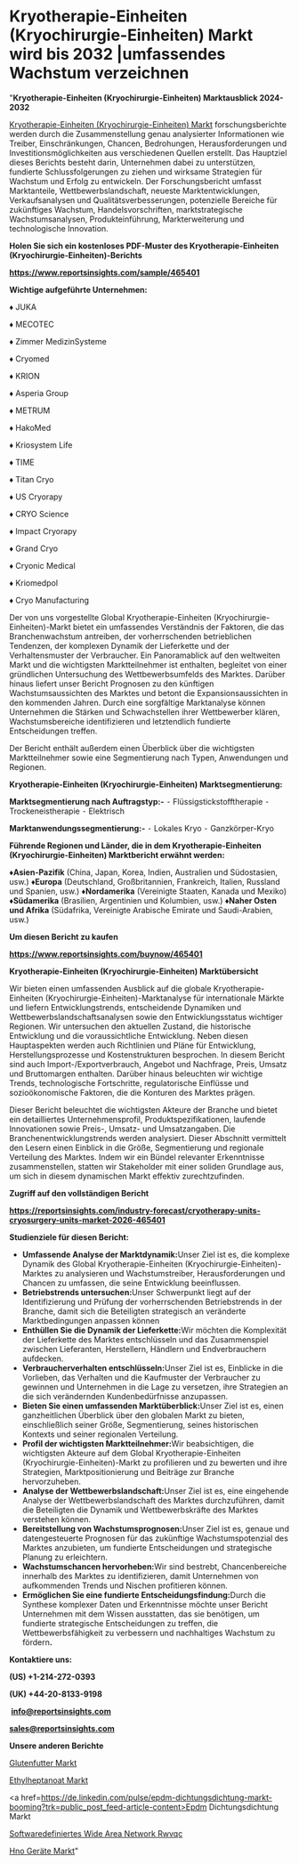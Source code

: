 # Kryotherapie-Einheiten (Kryochirurgie-Einheiten) Markt wird bis 2032 |umfassendes Wachstum verzeichnen

"<strong><b>Kryotherapie-Einheiten (Kryochirurgie-Einheiten) Marktausblick 2024-2032</b></strong>

<a href=https://www.reportsinsights.com/sample/465401>Kryotherapie-Einheiten (Kryochirurgie-Einheiten) Markt</a> forschungsberichte werden durch die Zusammenstellung genau analysierter Informationen wie Treiber, Einschränkungen, Chancen, Bedrohungen, Herausforderungen und Investitionsmöglichkeiten aus verschiedenen Quellen erstellt. Das Hauptziel dieses Berichts besteht darin, Unternehmen dabei zu unterstützen, fundierte Schlussfolgerungen zu ziehen und wirksame Strategien für Wachstum und Erfolg zu entwickeln. Der Forschungsbericht umfasst Marktanteile, Wettbewerbslandschaft, neueste Marktentwicklungen, Verkaufsanalysen und Qualitätsverbesserungen, potenzielle Bereiche für zukünftiges Wachstum, Handelsvorschriften, marktstrategische Wachstumsanalysen, Produkteinführung, Markterweiterung und technologische Innovation.

<strong><b>Holen Sie sich ein kostenloses PDF-Muster des Kryotherapie-Einheiten (Kryochirurgie-Einheiten)-Berichts</b></strong>

<a href=https://www.reportsinsights.com/sample/465401><strong><u>https://www.reportsinsights.com/sample/465401</u></strong></a>

<strong>Wichtige aufgeführte Unternehmen:</strong>

♦ JUKA

♦ MECOTEC

♦ Zimmer MedizinSysteme

♦ Cryomed

♦ KRION

♦ Asperia Group

♦ METRUM

♦ HakoMed

♦ Kriosystem Life

♦ TIME

♦ Titan Cryo

♦ US Cryorapy

♦ CRYO Science

♦ Impact Cryorapy

♦ Grand Cryo

♦ Cryonic Medical

♦ Kriomedpol

♦ Cryo Manufacturing

Der von uns vorgestellte Global Kryotherapie-Einheiten (Kryochirurgie-Einheiten)-Markt bietet ein umfassendes Verständnis der Faktoren, die das Branchenwachstum antreiben, der vorherrschenden betrieblichen Tendenzen, der komplexen Dynamik der Lieferkette und der Verhaltensmuster der Verbraucher. Ein Panoramablick auf den weltweiten Markt und die wichtigsten Marktteilnehmer ist enthalten, begleitet von einer gründlichen Untersuchung des Wettbewerbsumfelds des Marktes. Darüber hinaus liefert unser Bericht Prognosen zu den künftigen Wachstumsaussichten des Marktes und betont die Expansionsaussichten in den kommenden Jahren. Durch eine sorgfältige Marktanalyse können Unternehmen die Stärken und Schwachstellen ihrer Wettbewerber klären, Wachstumsbereiche identifizieren und letztendlich fundierte Entscheidungen treffen.

Der Bericht enthält außerdem einen Überblick über die wichtigsten Marktteilnehmer sowie eine Segmentierung nach Typen, Anwendungen und Regionen.

<strong>Kryotherapie-Einheiten (Kryochirurgie-Einheiten) Marktsegmentierung:</strong>

<strong>Marktsegmentierung nach Auftragstyp:-</strong>
⁃ Flüssigstickstofftherapie
⁃ Trockeneistherapie
⁃ Elektrisch

<strong>Marktanwendungssegmentierung:-</strong>
⁃ Lokales Kryo
⁃ Ganzkörper-Kryo

<strong><b>Führende Regionen und Länder, die in dem Kryotherapie-Einheiten (Kryochirurgie-Einheiten) Marktbericht erwähnt werden:</b></strong>

<strong><b>♦Asien-Pazifik</b></strong> (China, Japan, Korea, Indien, Australien und Südostasien, usw.)
<strong><b>♦Europa</b></strong> (Deutschland, Großbritannien, Frankreich, Italien, Russland und Spanien, usw.)
♦<strong><b>Nordamerika</b></strong> (Vereinigte Staaten, Kanada und Mexiko)
<strong><b>♦Südamerika</b></strong> (Brasilien, Argentinien und Kolumbien, usw.)
<strong><b>♦Naher Osten und Afrika</b></strong> (Südafrika, Vereinigte Arabische Emirate und Saudi-Arabien, usw.)

<strong>Um diesen Bericht zu kaufen</strong>

<a href=https://www.reportsinsights.com/buynow/465401><strong><u>https://www.reportsinsights.com/buynow/465401</u></strong></a>

<strong>Kryotherapie-Einheiten (Kryochirurgie-Einheiten) Marktübersicht</strong>

Wir bieten einen umfassenden Ausblick auf die globale Kryotherapie-Einheiten (Kryochirurgie-Einheiten)-Marktanalyse für internationale Märkte und liefern Entwicklungstrends, entscheidende Dynamiken und Wettbewerbslandschaftsanalysen sowie den Entwicklungsstatus wichtiger Regionen. Wir untersuchen den aktuellen Zustand, die historische Entwicklung und die voraussichtliche Entwicklung. Neben diesen Hauptaspekten werden auch Richtlinien und Pläne für Entwicklung, Herstellungsprozesse und Kostenstrukturen besprochen. In diesem Bericht sind auch Import-/Exportverbrauch, Angebot und Nachfrage, Preis, Umsatz und Bruttomargen enthalten. Darüber hinaus beleuchten wir wichtige Trends, technologische Fortschritte, regulatorische Einflüsse und sozioökonomische Faktoren, die die Konturen des Marktes prägen.

Dieser Bericht beleuchtet die wichtigsten Akteure der Branche und bietet ein detailliertes Unternehmensprofil, Produktspezifikationen, laufende Innovationen sowie Preis-, Umsatz- und Umsatzangaben. Die Branchenentwicklungstrends werden analysiert. Dieser Abschnitt vermittelt den Lesern einen Einblick in die Größe, Segmentierung und regionale Verteilung des Marktes. Indem wir ein Bündel relevanter Erkenntnisse zusammenstellen, statten wir Stakeholder mit einer soliden Grundlage aus, um sich in diesem dynamischen Markt effektiv zurechtzufinden.

<strong>Zugriff auf den vollständigen Bericht</strong>

<a href=https://reportsinsights.com/industry-forecast/cryotherapy-units-cryosurgery-units-market-2026-465401><strong>https://reportsinsights.com/industry-forecast/cryotherapy-units-cryosurgery-units-market-2026-465401</strong></a>

<strong>Studienziele für diesen Bericht:</strong>
<ul>
  <li><strong>Umfassende Analyse der Marktdynamik:</strong>Unser Ziel ist es, die komplexe Dynamik des Global Kryotherapie-Einheiten (Kryochirurgie-Einheiten)-Marktes zu analysieren und Wachstumstreiber, Herausforderungen und Chancen zu umfassen, die seine Entwicklung beeinflussen.</li>
  <li><strong>Betriebstrends untersuchen:</strong>Unser Schwerpunkt liegt auf der Identifizierung und Prüfung der vorherrschenden Betriebstrends in der Branche, damit sich die Beteiligten strategisch an veränderte Marktbedingungen anpassen können</li>
  <li><strong>Enthüllen Sie die Dynamik der Lieferkette:</strong>Wir möchten die Komplexität der Lieferkette des Marktes entschlüsseln und das Zusammenspiel zwischen Lieferanten, Herstellern, Händlern und Endverbrauchern aufdecken.</li>
  <li><strong>Verbraucherverhalten entschlüsseln:</strong>Unser Ziel ist es, Einblicke in die Vorlieben, das Verhalten und die Kaufmuster der Verbraucher zu gewinnen und Unternehmen in die Lage zu versetzen, ihre Strategien an die sich verändernden Kundenbedürfnisse anzupassen.</li>
  <li><strong>Bieten Sie einen umfassenden Marktüberblick:</strong>Unser Ziel ist es, einen ganzheitlichen Überblick über den globalen Markt zu bieten, einschließlich seiner Größe, Segmentierung, seines historischen Kontexts und seiner regionalen Verteilung.</li>
  <li><strong>Profil der wichtigsten Marktteilnehmer:</strong>Wir beabsichtigen, die wichtigsten Akteure auf dem Global Kryotherapie-Einheiten (Kryochirurgie-Einheiten)-Markt zu profilieren und zu bewerten und ihre Strategien, Marktpositionierung und Beiträge zur Branche hervorzuheben.</li>
  <li><strong>Analyse der Wettbewerbslandschaft:</strong>Unser Ziel ist es, eine eingehende Analyse der Wettbewerbslandschaft des Marktes durchzuführen, damit die Beteiligten die Dynamik und Wettbewerbskräfte des Marktes verstehen können.</li>
  <li><strong>Bereitstellung von Wachstumsprognosen:</strong>Unser Ziel ist es, genaue und datengesteuerte Prognosen für das zukünftige Wachstumspotenzial des Marktes anzubieten, um fundierte Entscheidungen und strategische Planung zu erleichtern.</li>
  <li><strong>Wachstumschancen hervorheben:</strong>Wir sind bestrebt, Chancenbereiche innerhalb des Marktes zu identifizieren, damit Unternehmen von aufkommenden Trends und Nischen profitieren können.</li>
  <li><strong>Ermöglichen Sie eine fundierte Entscheidungsfindung:</strong>Durch die Synthese komplexer Daten und Erkenntnisse möchte unser Bericht Unternehmen mit dem Wissen ausstatten, das sie benötigen, um fundierte strategische Entscheidungen zu treffen, die Wettbewerbsfähigkeit zu verbessern und nachhaltiges Wachstum zu fördern<strong>.</strong></li>
</ul>
<strong>Kontaktiere uns:</strong>

<strong>(US) +1-214-272-0393</strong>

<strong>(UK) +44-20-8133-9198</strong>

<strong> </strong><a href=info@reportsinsights.com><strong><u>info@reportsinsights.com</u></strong></a>

<a href=sales@reportsinsights.com><strong><u>sales@reportsinsights.com</u></strong></a>

<strong>Unsere anderen Berichte</strong>

<a href=https://de.linkedin.com/pulse/glutenfutter-markt-zugangsstrategie-consegic-market-insights-360-wjggf/>Glutenfutter Markt</a>

<a href=https://de.linkedin.com/pulse/ethylheptanoat-markt-2024-trends-chancen-2032-gfjdf/>Ethylheptanoat Markt</a>

<a href=https://de.linkedin.com/pulse/epdm-dichtungsdichtung-markt-booming?trk=public_post_feed-article-content>Epdm Dichtungsdichtung Markt</a>

<a href=https://de.linkedin.com/pulse/softwaredefiniertes-wide-area-network-rwvqc/>Softwaredefiniertes Wide Area Network Rwvqc</a>

<a href=https://de.linkedin.com/pulse/hno-geräte-markt-2023-zukünftige-dynamik-und-ilaac/>Hno Geräte Markt</a>"
